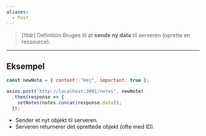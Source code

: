 ```yaml
---
aliases:
  - Post
---
```

> [!tldr] Definition
> Bruges til at **sende ny data** til serveren (oprette en ressource).

---
## Eksempel

```js
const newNote = { content: "Hej", important: true };

axios.post('http://localhost:3001/notes', newNote)
  .then(response => {
    setNotes(notes.concat(response.data));
  });
```

- Sender et nyt objekt til serveren.
- Serveren returnerer det oprettede objekt (ofte med ID).


